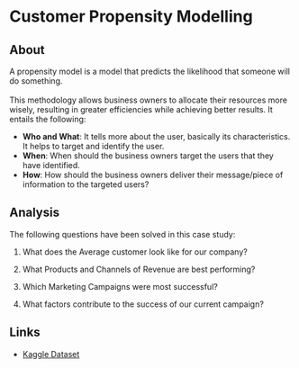# Customer Propensity Modelling

## About
A propensity model is a model that predicts the likelihood that someone will do something. <br><br>
This methodology allows business owners to allocate their resources more wisely, resulting in greater efficiencies while achieving better results. It entails the following:

- **Who and What**: It tells more about the user, basically its characteristics. It helps to target and identify the user.
- **When**: When should the business owners target the users that they have identified.
- **How**: How should the business owners deliver their message/piece of information to the targeted users?

## Analysis

The following questions have been solved in this case study:

1) What does the Average customer look like for our company?

2) What Products and Channels of Revenue are best performing?

3) Which Marketing Campaigns were most successful?

4) What factors contribute to the success of our current campaign?

## Links

- [Kaggle Dataset](https://www.kaggle.com/datasets/rodsaldanha/arketing-campaign?select=marketing_campaign.csv) 


